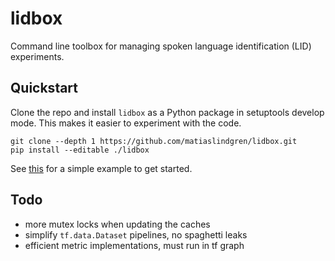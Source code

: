 # lidbox

Command line toolbox for managing spoken language identification (LID) experiments.

## Quickstart

Clone the repo and install `lidbox` as a Python package in setuptools develop mode.
This makes it easier to experiment with the code.
```
git clone --depth 1 https://github.com/matiaslindgren/lidbox.git
pip install --editable ./lidbox
```

See [this](./examples/common-voice) for a simple example to get started.

## Todo

* more mutex locks when updating the caches
* simplify `tf.data.Dataset` pipelines, no spaghetti leaks
* efficient metric implementations, must run in tf graph
